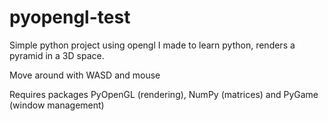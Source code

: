 # pyopengl-test
Simple python project using opengl I made to learn python, renders a pyramid in a 3D space.

Move around with WASD and mouse

Requires packages PyOpenGL (rendering), NumPy (matrices) and PyGame (window management)